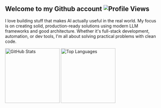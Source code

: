 ## Welcome to my Github account ![Profile Views](https://komarev.com/ghpvc/?username=LiteObject&color=blue) 
I love building stuff that makes AI actually useful in the real world. My focus is on creating solid, production-ready solutions using modern LLM frameworks and good architecture. Whether it's full-stack development, automation, or dev tools, I'm all about solving practical problems with clean code.
<div align="left">
  <img src="https://github-readme-stats.vercel.app/api?username=LiteObject&show_icons=true&rank_icon=github&locale=en" alt="GitHub Stats" height="180" />
  <img src="https://github-readme-stats.vercel.app/api/top-langs/?username=LiteObject&layout=compact&hide_border=false&langs_count=10&show_icons=true&theme=transparent" alt="Top Languages" height="180" />
</div>
